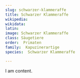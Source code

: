 ```yaml
---
slug: schwarzer-klammeraffe
title: Schwarzer Klammeraffe
wikipedia: 
wikidata: 
latin:
image: Schwarzer Klammeraffe
class: Säugetiere
order:  Primaten
family:  Kapuzinerartige
species:  Schwarzer Klammeraffe

---
```


I am content.
